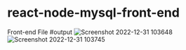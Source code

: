 # react-node-mysql-front-end
Front-end File
#output
![Screenshot 2022-12-31 103648](https://user-images.githubusercontent.com/121476455/210856704-bdb4f4a2-7c78-46c8-993f-0ec960fdf988.png)
![Screenshot 2022-12-31 103745](https://user-images.githubusercontent.com/121476455/210856743-11ff0604-5df9-456f-801d-38b4a64abfe7.png)
